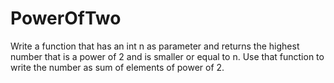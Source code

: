 # PowerOfTwo

Write a function that has an int n as parameter and returns the highest number that is a power of 2 and is smaller or equal to n.
Use that function to write the number as sum of elements of power of 2.
